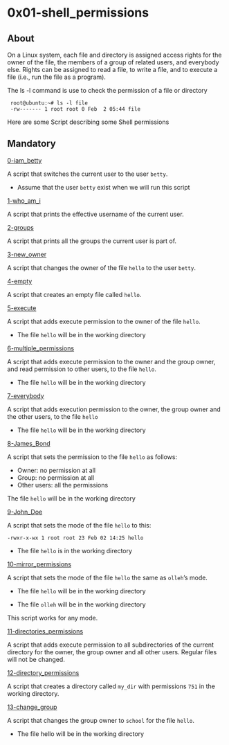 # 0x01-shell_permissions

 ## About


On a Linux system, each file and directory is assigned access rights for the owner of the file, the members of a group of related users, and everybody else. Rights can be assigned to read a file, to write a file, and to execute a file (i.e., run the file as a program).

The ls -l command is use to check the permission of a file or directory
      
     root@ubuntu:~# ls -l file
     -rw------- 1 root root 0 Feb  2 05:44 file

Here are some Script describing some Shell permissions


## Mandatory

[0-iam_betty](0-iam_betty)

A script that switches the current user to the user `betty`.

 - Assume that the user `betty` exist when we will run this script
   
[1-who_am_i](1-who_am_i)

A script that prints the effective username of the current user.

      
[2-groups](2-groups)

A  script that prints all the groups the current user is part of. 


[3-new_owner](3-new_owner)

A script that changes the owner of the file `hello` to the user `betty`.


[4-empty](4-empty)

A script that creates an empty file called `hello`.


[5-execute](5-execute)

A script that adds execute permission to the owner of the file `hello`.

- The file `hello` will be in the working directory


[6-multiple_permissions](6-multiple_permissions)

A script that adds execute permission to the owner and the group owner, and read permission to other users, to the file `hello`.

- The file `hello` will be in the working directory


[7-everybody](7-everybody)

A script that adds execution permission to the owner, the group owner and the other users, to the file `hello`

-  The file `hello` will be in the working directory


[8-James_Bond](8-James_Bond)

A script that sets the permission to the file `hello` as follows:

- Owner: no permission at all
- Group: no permission at all
- Other users: all the permissions

The file `hello` will be in the working directory 


[9-John_Doe](9-John_Doe)

A script that sets the mode of the file `hello` to this:

```
-rwxr-x-wx 1 root root 23 Feb 02 14:25 hello
```

- The file `hello` is in the working directory


[10-mirror_permissions](10-mirror_permissions)

A script that sets the mode of the file `hello` the same as `olleh`’s mode.

- The file `hello` will be in the working directory

- The file `olleh` will be in the working directory

This script works for any mode.


[11-directories_permissions](11-directories_permissions)

A script that adds execute permission to all subdirectories of the current directory for the owner, the group owner and all other users. Regular files will not be changed.


[12-directory_permissions](12-directory_permissions)

A script that creates a directory called `my_dir` with permissions `751` in the working directory.


[13-change_group](13-change_group)

A script that changes the group owner to `school` for the file `hello`.

- The file hello will be in the working directory

